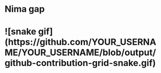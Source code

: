 <h1>Nima gap<h1/>
![snake gif](https://github.com/YOUR_USERNAME/YOUR_USERNAME/blob/output/github-contribution-grid-snake.gif)
